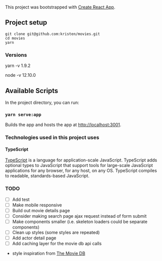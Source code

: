 This project was bootstrapped with [Create React App](https://github.com/facebook/create-react-app).

## Project setup

```
git clone git@github.com:kristen/movies.git
cd movies
yarn
```

### Versions

yarn -v
1.9.2

node -v
12.10.0

## Available Scripts

In the project directory, you can run:

### `yarn serve:app`

Builds the app and hosts the app at [http://localhost:3001](http://localhost:3001).

### Technologies used in this project uses

#### TypeScript

[TypeScript](https://github.com/microsoft/TypeScript) is a language for application-scale JavaScript.
TypeScript adds optional types to JavaScript that support tools for large-scale JavaScript applications for any browser,
for any host, on any OS. TypeScript compiles to readable, standards-based JavaScript.

### TODO

- [ ] Add test
- [ ] Make mobile responsive
- [ ] Build out movie details page
- [ ] Consider making search page ajax request instead of form submit
- [ ] Make components smaller (i.e. skeleton loaders could be separate components)
- [ ] Clean up styles (some styles are repeated)
- [ ] Add actor detail page
- [ ] Add caching layer for the movie db api calls

* style inspiration from [The Movie DB](https://www.themoviedb.org/movie)